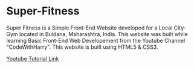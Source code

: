 # Super-Fitness
Super Fitness is a Simple Front-End Website developed for a Local City-Gym located in Buldana, Maharashtra, India. This website was built while learning Basic Front-End Web Developement from the Youtube Channel "CodeWithHarry". This website is built using HTML5 &amp; CSS3.

[Youtube Tutorial Link](https://youtu.be/Sj5NX_br5WY)
